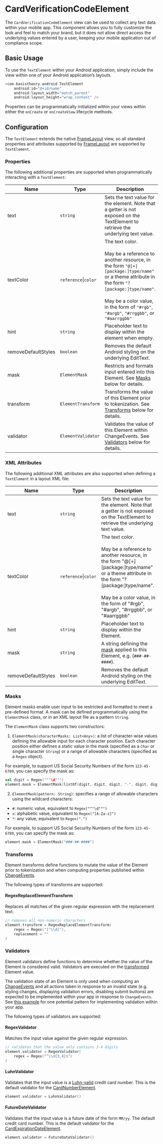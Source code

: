 # CardVerificationCodeElement

The `CardVerificationCodeElement` view can be used to collect any text data within your mobile app.
This component allows you to fully customize the look and feel to match your brand, but it does 
not allow direct access the underlying values entered by a user, keeping your mobile application 
out of compliance scope.

## Basic Usage

To use the `TextElement` within your Android application, simply include the view within one of your
Android application’s layouts.

```kotlin
<com.basistheory.android.TextElement
    android:id="@+id/name"
    android:layout_width="match_parent"
    android:layout_height="wrap_content" />
```

Properties can be programmatically initialized within your views within either the
`onCreate` or `onCreateView` lifecycle methods.

## Configuration

The `TextElement` extends the native [FrameLayout](https://developer.android.com/reference/android/widget/FrameLayout)
view, so all standard properties and attributes supported by
[FrameLayout](https://developer.android.com/reference/android/widget/FrameLayout#xml-attributes)
are supported by `TextElement`.

### Properties

The following additional properties are supported when programmatically interacting with a `TextElement`:

| Name                | Type                     | Description                                                                                                                                                                                                                                                            |
|---------------------|--------------------------|------------------------------------------------------------------------------------------------------------------------------------------------------------------------------------------------------------------------------------------------------------------------|
| text                | `string`                 | Sets the text value for the element. Note that a getter is not exposed on the TextElement to retrieve the underlying text value.                                                                                                                                       |
| textColor           | `reference`&vert;`color` | The text color. <br/><br/>May be a reference to another resource, in the form `"@[+][package:]type/name"` or a theme attribute in the form `"?[package:]type/name"`. <br/><br/>May be a color value, in the form of `"#rgb"`, `"#argb"`, `"#rrggbb"`, or `"#aarrggbb"` |
| hint                | `string`                 | Placeholder text to display within the element when empty.                                                                                                                                                                                                             |
| removeDefaultStyles | `boolean`                | Removes the default Android styling on the underlying EditText.                                                                                                                                                                                                        |
| mask                | `ElementMask`            | Restricts and formats input entered into this Element. See [Masks](#masks) below for details.                                                                                                                                                                          |
| transform           | `ElementTransform`       | Transforms the value of this Element prior to tokenization. See [Transforms](#transforms) below for details.                                                                                                                                                           |
| validator           | `ElementValidator`       | Validates the value of this Element within ChangeEvents. See [Validators](#validators) below for details.                                                                                                                                                              |


### XML Attributes

The following additional XML attributes are also supported when defining a `TextElement` in a layout XML file:

| Name                | Type                     | Description                                                                                                                                                                                                                                                |
|---------------------|--------------------------|------------------------------------------------------------------------------------------------------------------------------------------------------------------------------------------------------------------------------------------------------------|
| text                | `string`                 | Sets the text value for the element. Note that a getter is not exposed on the TextElement to retrieve the underlying text value.                                                                                                                           |
| textColor           | `reference`&vert;`color` | The text color. <br/><br/>May be a reference to another resource, in the form "@[+][package:]type/name" or a theme attribute in the form "?[package:]type/name". <br/><br/>May be a color value, in the form of "#rgb", "#argb", "#rrggbb", or "#aarrggbb" |
| hint                | `string`                 | Placeholder text to display within the Element.                                                                                                                                                                                                            |
| mask                | `string`                 | A string defining the [mask](#masks) applied to this Element, e.g. (`###-##-####`).                                                                                                                                                                        |
| removeDefaultStyles | `boolean`                | Removes the default Android styling on the underlying EditText.                                                                                                                                                                                            |

### Masks

Element masks enable user input to be restricted and formatted to meet a pre-defined format. A mask
can be defined programmatically using the `ElementMask` class, or in an XML layout file as a pattern `String`.

The `ElementMask` class supports two constructors:

1. `ElementMask(characterMasks: List<Any>)`: a list of character-wise values defining the allowable input for each character position. 
Each character position either defines a static value in the mask (specified as a `Char` or single 
character `String`) or a range of allowable characters (specified as a `Regex` object).

For example, to support US Social Security Numbers of the form `123-45-6789`, you can specify the
mask as:

```kotlin
val digit = Regex("""\d""")
element.mask = ElementMask(listOf(digit, digit, digit, "-", digit, digit, "-", digit, digit, digit, digit))
```

2. `ElementMask(pattern: String)`: specifies a range of allowable characters using the wildcard characters:
- `#`: numeric value, equivalent to `Regex("""\d""")`
- `x`: alphabetic value, equivalent to `Regex("[A-Za-z]")`
- `*`: any value, equivalent to `Regex(".")`

For example, to support US Social Security Numbers of the form `123-45-6789`, you can specify the
mask as:

```kotlin
element.mask = ElementMask("###-##-####")
```

### Transforms

Element transforms define functions to mutate the value of the Element prior to tokenization and 
when computing properties published within [ChangeEvents](/docs/Events.md).

The following types of transforms are supported:

#### RegexReplaceElementTransform

Replaces all matches of the given regular expression with the replacement text.

```kotlin
// removes all non-numeric characters
element.transform = RegexReplaceElementTransform(
    regex = Regex("[^\\d]"),
    replacement = ""
)
```

### Validators

Element validators define functions to determine whether the value of the Element is considered valid.
Validators are executed on the [transformed](#transforms) Element value.

The validation state of an Element is only used when computing an [ChangeEvents](/docs/Events.md)
and all actions taken in response to an invalid state (e.g. styling changes, 
displaying validation errors, disabling submit buttons) are expected to be implemented within your 
app in response to `ChangeEvents`. See [this example](/example/src/main/java/com/basistheory/android/example/viewmodel/CardFragmentViewModel.kt)
for one potential pattern for implementing validation within your app.

The following types of validators are supported:

#### RegexValidator

Matches the input value against the given regular expression.

```kotlin
// validates that the value only contains 3-4 digits
element.validator = RegexValidator(
    regex = Regex("^\\d{3,4}$")
)
```

#### LuhnValidator

Validates that the input value is a [Luhn-valid](https://en.wikipedia.org/wiki/Luhn_algorithm)
credit card number. This is the default validator for the [CardNumberElement](/docs/CardNumberElement.md).

```kotlin
element.validator = LuhnValidator()
```

#### FutureDateValidator

Validates that the input value is a future date of the form `MM/yy`. The default
credit card number. This is the default validator for the [CardExpirationDateElement](/docs/CardExpirationDateElement.md).

```kotlin
element.validator = FutureDateValidator()
```
